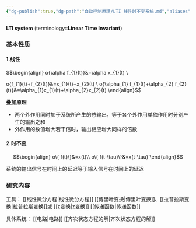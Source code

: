 ```yaml
---
{"dg-publish":true,"dg-path":"自动控制原理/LTI 线性时不变系统.md","aliases":["线性定常系统"],"permalink":"/自动控制原理/LTI 线性时不变系统/","dgPassFrontmatter":true,"noteIcon":"","created":"2024-04-16T13:01:27.256+08:00","updated":"2024-09-24T22:59:04.756+08:00"}
---
```


**LTI system**     (terminology::**Linear  Time Invariant**)
### 基本性质
#### 1.线性
$$\begin{align} 
o\{\alpha f_{1}(t)\}&=\alpha x_{1}(t) \\

o\{f_{1}(t)+f_{2}(t)\}&=x_{1}(t)+x_{2}(t) \\ 
o\{\alpha_{1} f_{1}(t)+\alpha_{2} f_{2}(t)\}&=\alpha_{1}x_{1}(t)+\alpha_{2}x_{2}(t)
\end{align}$$


**叠加原理**
- 两个外作用同时加于系统所产生的总输出，等于各个外作用单独作用时分别产生的输出之和
- 外作用的数值增大若干倍时，输出相应增大同样的倍数

#### 2.时不变

$$\begin{align}
 o\{ f(t)\}&=x(t)\\
o\{ f(t-\tau)\}&=x(t-\tau)
\end{align}$$

系统的输出信号在时间上的延迟等于输入信号在时间上的延迟

### 研究内容
工具：
[[线性微分方程\|线性微分方程]]
[[傅里叶变换\|傅里叶变换]]、[[拉普拉斯变换\|拉普拉斯变换]]或 [[z变换\|z变换]] 
[[传递函数\|传递函数]]

具体系统：
[[电路\|电路]]
[[齐次状态方程的解\|齐次状态方程的解]]

